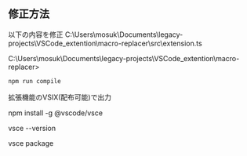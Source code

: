 
## 修正方法

以下の内容を修正
C:\Users\mosuk\Documents\legacy-projects\VSCode_extention\macro-replacer\src\extension.ts


C:\Users\mosuk\Documents\legacy-projects\VSCode_extention\macro-replacer> 

```powershell
npm run compile
```


拡張機能のVSIX(配布可能)で出力

npm install -g @vscode/vsce

vsce --version

vsce package






